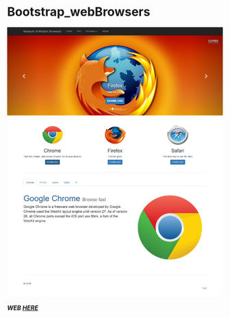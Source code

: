 # Bootstrap_webBrowsers

![](https://github.com/xinc127/Bootstrap_webBrowsers/raw/master/images/Museum%20of%20Modern%20Browsers.png)

***WEB [HERE](https://xinc127.github.io/Bootstrap_webBrowsers/)***

